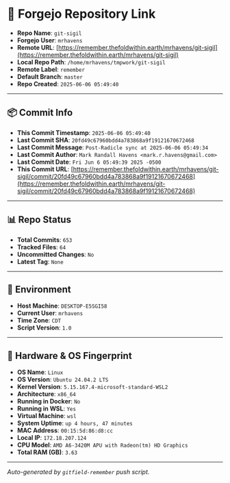 # 🔗 Forgejo Repository Link

- **Repo Name**: `git-sigil`
- **Forgejo User**: `mrhavens`
- **Remote URL**: [https://remember.thefoldwithin.earth/mrhavens/git-sigil](https://remember.thefoldwithin.earth/mrhavens/git-sigil)
- **Local Repo Path**: `/home/mrhavens/tmpwork/git-sigil`
- **Remote Label**: `remember`
- **Default Branch**: `master`
- **Repo Created**: `2025-06-06 05:49:40`

---

## 📦 Commit Info

- **This Commit Timestamp**: `2025-06-06 05:49:40`
- **Last Commit SHA**: `20fd49c67960bdd4a783868a9f19121670672468`
- **Last Commit Message**: `Post-Radicle sync at 2025-06-06 05:49:34`
- **Last Commit Author**: `Mark Randall Havens <mark.r.havens@gmail.com>`
- **Last Commit Date**: `Fri Jun 6 05:49:39 2025 -0500`
- **This Commit URL**: [https://remember.thefoldwithin.earth/mrhavens/git-sigil/commit/20fd49c67960bdd4a783868a9f19121670672468](https://remember.thefoldwithin.earth/mrhavens/git-sigil/commit/20fd49c67960bdd4a783868a9f19121670672468)

---

## 📊 Repo Status

- **Total Commits**: `653`
- **Tracked Files**: `64`
- **Uncommitted Changes**: `No`
- **Latest Tag**: `None`

---

## 🧭 Environment

- **Host Machine**: `DESKTOP-E5SGI58`
- **Current User**: `mrhavens`
- **Time Zone**: `CDT`
- **Script Version**: `1.0`

---

## 🧬 Hardware & OS Fingerprint

- **OS Name**: `Linux`
- **OS Version**: `Ubuntu 24.04.2 LTS`
- **Kernel Version**: `5.15.167.4-microsoft-standard-WSL2`
- **Architecture**: `x86_64`
- **Running in Docker**: `No`
- **Running in WSL**: `Yes`
- **Virtual Machine**: `wsl`
- **System Uptime**: `up 4 hours, 47 minutes`
- **MAC Address**: `00:15:5d:86:d8:cc`
- **Local IP**: `172.18.207.124`
- **CPU Model**: `AMD A6-3420M APU with Radeon(tm) HD Graphics`
- **Total RAM (GB)**: `3.63`

---

_Auto-generated by `gitfield-remember` push script._

